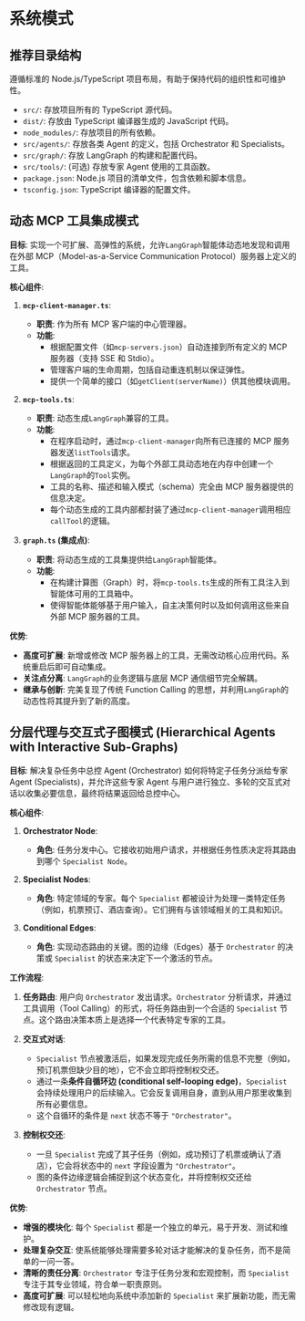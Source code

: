 # 系统模式

## 推荐目录结构

遵循标准的 Node.js/TypeScript 项目布局，有助于保持代码的组织性和可维护性。

-   `src/`: 存放项目所有的 TypeScript 源代码。
-   `dist/`: 存放由 TypeScript 编译器生成的 JavaScript 代码。
-   `node_modules/`: 存放项目的所有依赖。
-   `src/agents/`: 存放各类 Agent 的定义，包括 Orchestrator 和 Specialists。
-   `src/graph/`: 存放 LangGraph 的构建和配置代码。
-   `src/tools/`: (可选) 存放专家 Agent 使用的工具函数。
-   `package.json`: Node.js 项目的清单文件，包含依赖和脚本信息。
-   `tsconfig.json`: TypeScript 编译器的配置文件。

## 动态 MCP 工具集成模式

**目标**: 实现一个可扩展、高弹性的系统，允许`LangGraph`智能体动态地发现和调用在外部 MCP（Model-as-a-Service Communication Protocol）服务器上定义的工具。

**核心组件**:

1.  **`mcp-client-manager.ts`**:

    -   **职责**: 作为所有 MCP 客户端的中心管理器。
    -   **功能**:
        -   根据配置文件（如`mcp-servers.json`）自动连接到所有定义的 MCP 服务器（支持 SSE 和 Stdio）。
        -   管理客户端的生命周期，包括自动重连机制以保证弹性。
        -   提供一个简单的接口（如`getClient(serverName)`）供其他模块调用。

2.  **`mcp-tools.ts`**:

    -   **职责**: 动态生成`LangGraph`兼容的工具。
    -   **功能**:
        -   在程序启动时，通过`mcp-client-manager`向所有已连接的 MCP 服务器发送`listTools`请求。
        -   根据返回的工具定义，为每个外部工具动态地在内存中创建一个`LangGraph`的`Tool`实例。
        -   工具的名称、描述和输入模式（schema）完全由 MCP 服务器提供的信息决定。
        -   每个动态生成的工具内部都封装了通过`mcp-client-manager`调用相应`callTool`的逻辑。

3.  **`graph.ts` (集成点)**:
    -   **职责**: 将动态生成的工具集提供给`LangGraph`智能体。
    -   **功能**:
        -   在构建计算图（Graph）时，将`mcp-tools.ts`生成的所有工具注入到智能体可用的工具箱中。
        -   使得智能体能够基于用户输入，自主决策何时以及如何调用这些来自外部 MCP 服务器的工具。

**优势**:

-   **高度可扩展**: 新增或修改 MCP 服务器上的工具，无需改动核心应用代码。系统重启后即可自动集成。
-   **关注点分离**: `LangGraph`的业务逻辑与底层 MCP 通信细节完全解耦。
-   **继承与创新**: 完美复现了传统 Function Calling 的思想，并利用`LangGraph`的动态性将其提升到了新的高度。

## 分层代理与交互式子图模式 (Hierarchical Agents with Interactive Sub-Graphs)

**目标**: 解决复杂任务中总控 Agent (Orchestrator) 如何将特定子任务分派给专家 Agent (Specialists)，并允许这些专家 Agent 与用户进行独立、多轮的交互式对话以收集必要信息，最终将结果返回给总控中心。

**核心组件**:

1.  **Orchestrator Node**:

    -   **角色**: 任务分发中心。它接收初始用户请求，并根据任务性质决定将其路由到哪个 `Specialist Node`。

2.  **Specialist Nodes**:

    -   **角色**: 特定领域的专家。每个 `Specialist` 都被设计为处理一类特定任务（例如，机票预订、酒店查询）。它们拥有与该领域相关的工具和知识。

3.  **Conditional Edges**:
    -   **角色**: 实现动态路由的关键。图的边缘（Edges）基于 `Orchestrator` 的决策或 `Specialist` 的状态来决定下一个激活的节点。

**工作流程**:

1.  **任务路由**: 用户向 `Orchestrator` 发出请求。`Orchestrator` 分析请求，并通过工具调用（Tool Calling）的形式，将任务路由到一个合适的 `Specialist` 节点。这个路由决策本质上是选择一个代表特定专家的工具。

2.  **交互式对话**:

    -   `Specialist` 节点被激活后，如果发现完成任务所需的信息不完整（例如，预订机票但缺少目的地），它不会立即将控制权交还。
    -   通过一条**条件自循环边 (conditional self-looping edge)**，`Specialist` 会持续处理用户的后续输入。它会反复调用自身，直到从用户那里收集到所有必要信息。
    -   这个自循环的条件是 `next` 状态不等于 `"Orchestrator"`。

3.  **控制权交还**:
    -   一旦 `Specialist` 完成了其子任务（例如，成功预订了机票或确认了酒店），它会将状态中的 `next` 字段设置为 `"Orchestrator"`。
    -   图的条件边缘逻辑会捕捉到这个状态变化，并将控制权交还给 `Orchestrator` 节点。

**优势**:

-   **增强的模块化**: 每个 `Specialist` 都是一个独立的单元，易于开发、测试和维护。
-   **处理复杂交互**: 使系统能够处理需要多轮对话才能解决的复杂任务，而不是简单的一问一答。
-   **清晰的责任分离**: `Orchestrator` 专注于任务分发和宏观控制，而 `Specialist` 专注于其专业领域，符合单一职责原则。
-   **高度可扩展**: 可以轻松地向系统中添加新的 `Specialist` 来扩展新功能，而无需修改现有逻辑。
